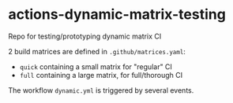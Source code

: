 # actions-dynamic-matrix-testing

Repo for testing/prototyping dynamic matrix CI

2 build matrices are defined in `.github/matrices.yaml`:

- `quick` containing a small matrix for "regular" CI
- `full` containing a large matrix, for full/thorough CI

The workflow `dynamic.yml` is triggered by several events.